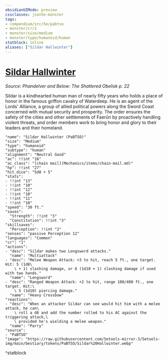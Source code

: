 ```yaml
---
obsidianUIMode: preview
cssclasses: json5e-monster
tags:
- compendium/src/5e/pabtso
- monster/cr/1
- monster/size/medium
- monster/type/humanoid/human
statblock: inline
aliases: ["Sildar Hallwinter"]
---
```

# [Sildar Hallwinter](Mechanics\bestiary\npc/sildar-hallwinter-pabtso.md)
*Source: Phandelver and Below: The Shattered Obelisk p. 22*  

Sildar is a kindhearted human man of nearly fifty years who holds a place of honor in the famous griffon cavalry of Waterdeep. He is an agent of the Lords' Alliance, a group of allied political powers along the Sword Coast concerned with mutual security and prosperity. The order ensures the safety of the cities and other settlements of Faerûn by proactively handling violent threats, and order members work to bring honor and glory to their leaders and their homeland.

```statblock
"name": "Sildar Hallwinter (PaBTSO)"
"size": "Medium"
"type": "humanoid"
"subtype": "human"
"alignment": "Neutral Good"
"ac": !!int "16"
"ac_class": "[chain mail](Mechanics/items/chain-mail.md)"
"hp": !!int "27"
"hit_dice": "5d8 + 5"
"stats":
- !!int "13"
- !!int "10"
- !!int "12"
- !!int "10"
- !!int "11"
- !!int "10"
"speed": "30 ft."
"saves":
  "Strength": !!int "3"
  "Constitution": !!int "3"
"skillsaves":
  "Perception": !!int "2"
"senses": "passive Perception 12"
"languages": "Common"
"cr": "1"
"actions":
- "desc": "Sildar makes two Longsword attacks."
  "name": "Multiattack"
- "desc": "Melee Weapon Attack: +3 to hit, reach 5 ft., one target. Hit: 5 (1d8\
    \ + 1) slashing damage, or 6 (1d10 + 1) slashing damage if used with two hands."
  "name": "Longsword"
- "desc": "Ranged Weapon Attack: +2 to hit, range 100/400 ft., one target. Hit:\
    \ 5 (1d10) piercing damage."
  "name": "Heavy Crossbow"
"reactions":
- "desc": "When an attacker Sildar can see would hit him with a melee attack, he can\
    \ roll a d6 and add the number rolled to his AC against the triggering attack,\
    \ provided he's wielding a melee weapon."
  "name": "Parry"
"source":
- "PaBTSO"
"image": "https://raw.githubusercontent.com/5etools-mirror-3/5etools-img/main/bestiary/tokens/PaBTSO/Sildar%20Hallwinter.webp"
```
^statblock